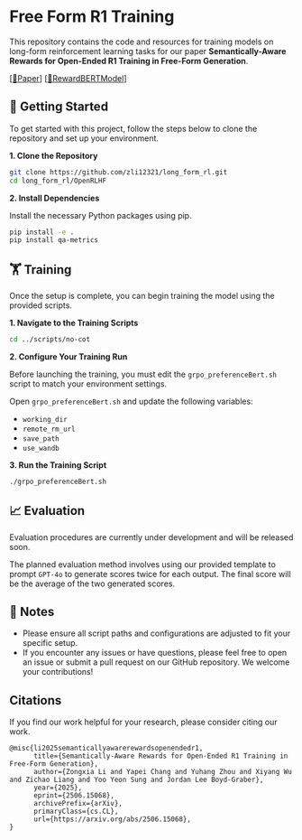 # Free Form R1 Training

This repository contains the code and resources for training models on long-form reinforcement learning tasks for our paper **Semantically-Aware Rewards for Open-Ended R1 Training in Free-Form Generation**.



[[📖Paper](http://arxiv.org/abs/2506.15068)]
[[🤗RewardBERTModel](https://huggingface.co/IntelligenceLab/RewardPreferenceBert)]

## 🚀 Getting Started

To get started with this project, follow the steps below to clone the repository and set up your environment.

**1. Clone the Repository**

```bash
git clone https://github.com/zli12321/long_form_rl.git
cd long_form_rl/OpenRLHF
```

**2. Install Dependencies**

Install the necessary Python packages using pip.

```bash
pip install -e .
pip install qa-metrics
```

## 🏋️ Training

Once the setup is complete, you can begin training the model using the provided scripts.

**1. Navigate to the Training Scripts**

```bash
cd ../scripts/no-cot
```

**2. Configure Your Training Run**

Before launching the training, you must edit the `grpo_preferenceBert.sh` script to match your environment settings.

Open `grpo_preferenceBert.sh` and update the following variables:
* `working_dir`
* `remote_rm_url`
* `save_path`
* `use_wandb`

**3. Run the Training Script**

```bash
./grpo_preferenceBert.sh
```

## 📈 Evaluation

Evaluation procedures are currently under development and will be released soon.

The planned evaluation method involves using our provided template to prompt `GPT-4o` to generate scores twice for each output. The final score will be the average of the two generated scores.

## 📝 Notes

* Please ensure all script paths and configurations are adjusted to fit your specific setup.
* If you encounter any issues or have questions, please feel free to open an issue or submit a pull request on our GitHub repository. We welcome your contributions!

## <a name='citations'></a>Citations

If you find our work helpful for your research, please consider citing our work.   

```
@misc{li2025semanticallyawarerewardsopenendedr1,
      title={Semantically-Aware Rewards for Open-Ended R1 Training in Free-Form Generation}, 
      author={Zongxia Li and Yapei Chang and Yuhang Zhou and Xiyang Wu and Zichao Liang and Yoo Yeon Sung and Jordan Lee Boyd-Graber},
      year={2025},
      eprint={2506.15068},
      archivePrefix={arXiv},
      primaryClass={cs.CL},
      url={https://arxiv.org/abs/2506.15068}, 
}
```
